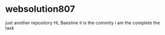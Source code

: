 # websolution807
just another repository
Hi,
Baesline it is the commity 
i am the complete the task 

